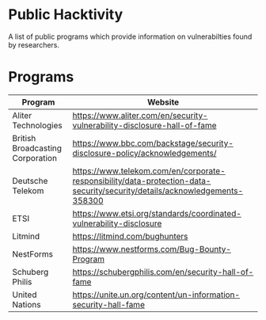 # Public Hacktivity

A list of public programs which provide information on vulnerabilties found by researchers.

# Programs
| Program | Website |
|--------------|-----------|
| Aliter Technologies | https://www.aliter.com/en/security-vulnerability-disclosure-hall-of-fame |
| British Broadcasting Corporation | https://www.bbc.com/backstage/security-disclosure-policy/acknowledgements/ |
| Deutsche Telekom | https://www.telekom.com/en/corporate-responsibility/data-protection-data-security/security/details/acknowledgements-358300 |
| ETSI | https://www.etsi.org/standards/coordinated-vulnerability-disclosure |
| Litmind | https://litmind.com/bughunters |
| NestForms | https://www.nestforms.com/Bug-Bounty-Program |
| Schuberg Philis | https://schubergphilis.com/en/security-hall-of-fame |
| United Nations | https://unite.un.org/content/un-information-security-hall-fame |
